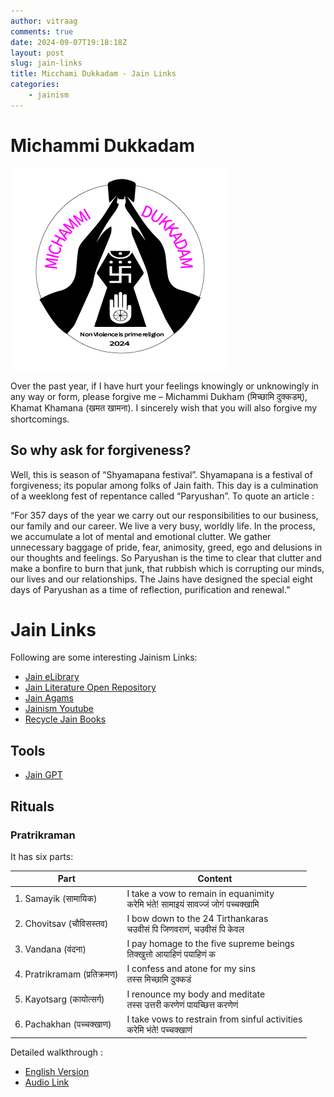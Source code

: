 ```yaml
---
author: vitraag
comments: true
date: 2024-09-07T19:18:18Z
layout: post
slug: jain-links 
title: Micchami Dukkadam - Jain Links
categories:
    - jainism
---
```

# Michammi Dukkadam
![Micchami Dukhdam](/assets/images/2024/2024-samvatsari.jpg)

Over the past year, if I have hurt your feelings knowingly or unknowingly in any way or form, please forgive me – Michammi Dukham (मिच्छामि दुक्कडम्), Khamat Khamana (खमत खामना). I sincerely wish that you will also forgive my shortcomings.

## So why ask for forgiveness? 
Well, this is season of “Shyamapana festival”. Shyamapana is a festival of forgiveness; its popular among folks of Jain faith. This day is a culmination of a weeklong fest of repentance called “Paryushan”. To quote an article :

“For 357 days of the year we carry out our responsibilities to our business, our family and our career. We live a very busy, worldly life. In the process, we accumulate a lot of mental and emotional clutter. We gather unnecessary baggage of pride, fear, animosity, greed, ego and delusions in our thoughts and feelings. So Paryushan is the time to clear that clutter and make a bonfire to burn that junk, that rubbish which is corrupting our minds, our lives and our relationships. The Jains have designed the special eight days of Paryushan as a time of reflection, purification and renewal.”

# Jain Links

Following are some interesting Jainism Links:

* [Jain eLibrary](https://jainelibrary.org/)
* [Jain Literature Open Repository](https://github.com/jainqq-org/JLOR)
* [Jain Agams](https://jainelibrary.org/aagam-listing/)
* [Jainism Youtube](https://www.youtube.com/jainworkshopusa)
* [Recycle Jain Books](https://bit.ly/JainBooksRecycle2023)


## Tools
* [Jain GPT](https://jaingpt.org/)

## Rituals
### Pratrikraman
It has six parts:

| Part       | Content                                                                            |  
|------------|------------------------------------------------------------------------------------|  
| 1. Samayik (सामायिक)      | I take a vow to remain in equanimity <br> करेमि भंते! सामाइयं सावज्जं जोगं पच्चक्खामि  |  
| 2. Chovitsav (चौविसस्तव)  | I bow down to the 24 Tirthankaras <br> चउवीसं पि जिणवराणं, चउवीसं पि केवल        |  
| 3. Vandana (वंदना)        | I pay homage to the five supreme beings <br> तिक्खुत्तो आयाहिणं पयाहिणं क        |  
| 4. Pratrikramam (प्रतिक्रमण) | I confess and atone for my sins <br> तस्स मिच्छामि दुक्कडं                  |  
| 5. Kayotsarg (कायोत्सर्ग)  | I renounce my body and meditate <br> तस्स उत्तरी करणेणं पायच्छित्त करणेणं         |  
| 6. Pachakhan (पच्चक्खाण)   | I take vows to restrain from sinful activities <br> करेमि भंते! पच्चक्खाणं    |

Detailed walkthrough :
* [English Version](https://drive.google.com/file/d/12KjvxZNiiDxJAU5muF4ke3589Y_e-2Mw/view?usp=sharing)
* [Audio Link](https://jainelibrary.org/$jes931/sthanakvasi/Samvatsari_Sthanakwasi_Pratikraman_320901.mp3)


